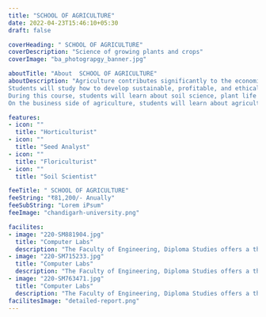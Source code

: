 ```yaml
---
title: "SCHOOL OF AGRICULTURE"
date: 2022-04-23T15:46:10+05:30
draft: false

coverHeading: " SCHOOL OF AGRICULTURE"
coverDescription: "Science of growing plants and crops"
coverImage: "ba_photograpgy_banner.jpg"

aboutTitle: "About  SCHOOL OF AGRICULTURE"
aboutDescription: "Agriculture contributes significantly to the economic, social, and cultural fabric of society. Students are prepared to face one of our planet's most pressing challenges: producing enough food for an expanding population without putting an irreparable burden on the planet's scarce natural resources. Students will study both fundamental and advanced farming techniques. They will learn how to use technology and research to develop models of sustainable, profitable, and ethical food production that can be replicated around the world.
Students will study how to develop sustainable, profitable, and ethical food production models that can be implemented around the world using technology and research.
During this course, students will learn about soil science, plant life cycle, agricultural soil types, livestock production, and ways to optimize farming techniques.
On the business side of agriculture, students will learn about agricultural economics, industrial crop use, and international laws governing agriculture and food production. "

features:
- icon: ""
  title: "Horticulturist"
- icon: ""
  title: "Seed Analyst"
- icon: ""
  title: "Floriculturist"
- icon: ""
  title: "Soil Scientist"

feeTitle: " SCHOOL OF AGRICULTURE"
feeString: "₹81,200/- Anually"
feeSubString: "Lorem iPsum"
feeImage: "chandigarh-university.png"

facilites:
- image: "220-SM881904.jpg"
  title: "Computer Labs"
  description: "The Faculty of Engineering, Diploma Studies offers a three year diploma program in Aeronautical Engineering"
- image: "220-SM715233.jpg"
  title: "Computer Labs"
  description: "The Faculty of Engineering, Diploma Studies offers a three year diploma program in Aeronautical Engineering"
- image: "220-SM763471.jpg"
  title: "Computer Labs"
  description: "The Faculty of Engineering, Diploma Studies offers a three year diploma program in Aeronautical Engineering"
facilitesImage: "detailed-report.png"
---
```


